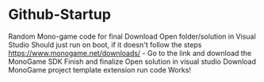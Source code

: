 # Github-Startup
Random Mono-game code for final Download Open folder/solution in Visual Studio Should just run on boot, if it doesn't follow the steps  https://www.monogame.net/downloads/ - Go to the link and download the MonoGame SDK Finish and finalize Open solution in visual studio Download MonoGame project template extension run code Works!
